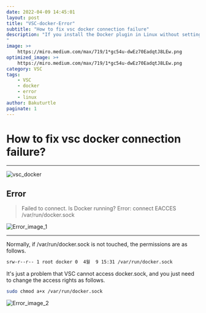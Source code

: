 ```yaml
---
date: 2022-04-09 14:45:01
layout: post
title: "VSC-docker-Error"
subtitle: "How to fix vsc docker connection failure"
description: "If you install the Docker plugin in Linux without setting anything, the connection will fail.
"
image: >+
    https://miro.medium.com/max/719/1*gc54u-dwEz70EadqtJ8LEw.png
optimized_image: >+
    https://miro.medium.com/max/719/1*gc54u-dwEz70EadqtJ8LEw.png
category: VSC
tags:
    - VSC
    - docker
    - error
    - linux
author: Bakuturtle
paginate: 1
---
```


# How to fix vsc docker connection failure?
***
![vsc_docker](https://miro.medium.com/max/719/1*gc54u-dwEz70EadqtJ8LEw.png)

Error 
-
>Failed to connect. Is Docker running?
    Error: connect EACCES /var/run/docker.sock

![Error_image_1](https://camo.githubusercontent.com/74d7351eb59df1a3809980e4f82243e52d97167dc773cdf25590b3b0a7b09d2f/68747470733a2f2f692e6962622e636f2f68466e516742472f323032322d30342d30392d32302d32342d32302e706e67)

---

Normally, if /var/run/docker.sock is not touched, the permissions are as follows.

```bash
srw-r--r-- 1 root docker 0  4월  9 15:31 /var/run/docker.sock
```
It's just a problem that VSC cannot access docker.sock, and you just need to change the access rights as follows.

```bash
sudo chmod a+x /var/run/docker.sock
```
![Error_image_2](https://camo.githubusercontent.com/d435d7e9319e6bb37daebdf61cc7a8ed16acb820f63d1da9eafbdca3a54a7ea2/68747470733a2f2f692e6962622e636f2f317157665150502f323032322d30342d30392d32302d32352d30312e706e67)
